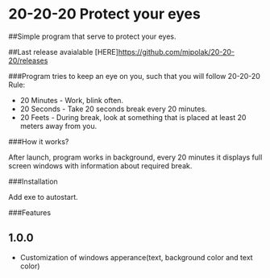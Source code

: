 # 20-20-20 Protect your eyes
##Simple program that serve to protect your eyes.

##Last release avaialable [HERE]https://github.com/mjpolak/20-20-20/releases

###Program tries to keep an eye on you, such that you will follow 20-20-20 Rule:

 * 20 Minutes - Work, blink often.
 * 20 Seconds - Take 20 seconds break every 20 minutes.
 * 20 Feets - During break, look at something that is placed at least 20 meters away from you.
 
###How it works?

After launch, program works in background, every 20 minutes it displays full screen windows with information about required break.

###Installation

Add exe to autostart.

###Features

## 1.0.0
 * Customization of windows apperance(text, background color and text color)
 
